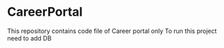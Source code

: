 # CareerPortal
This repository contains code file of Career portal only 
To run this project need to add DB 
